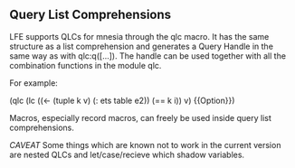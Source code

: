 Query List Comprehensions
-------------------------

LFE supports QLCs for mnesia through the qlc macro. It has the same
structure as a list comprehension and generates a Query Handle in the
same way as with qlc:q([...]). The handle can be used together with
all the combination functions in the module qlc.

For example:

(qlc (lc ((<- (tuple k v) (: ets table e2)) (== k i)) v) {{Option}})

Macros, especially record macros, can freely be used inside query list
comprehensions.

*CAVEAT* Some things which are known not to work in the current
 version are nested QLCs and let/case/recieve which shadow variables.

